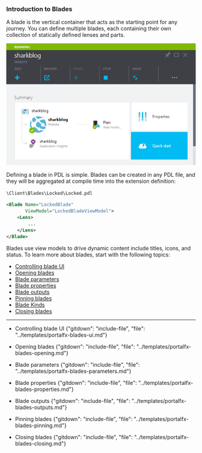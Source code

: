 
### Introduction to Blades

A blade is the vertical container that acts as the starting point for any journey. You can define multiple blades, each containing their own collection of statically defined lenses and parts.

![Blade][blade]

Defining a blade in PDL is simple. Blades can be created in any PDL file, and they will be aggregated at compile time into the extension definition:

`\Client\Blades\Locked\Locked.pdl`

```xml
<Blade Name="LockedBlade"
       ViewModel="LockedBladeViewModel">
    <Lens>
        ...
    </Lens>
</Blade>
```

Blades use view models to drive dynamic content include titles, icons, and status.  To learn more about blades, start with the following topics:

* [Controlling blade UI](portalfx-blades-ui.md)
* [Opening blades](portalfx-blades-opening.md)
* [Blade parameters](portalfx-blades-parameters.md)
* [Blade properties](portalfx-blades-properties.md)
* [Blade outputs](portalfx-blades-outputs.md)
* [Pinning blades](portalfx-blades-pinning.md)
* [Blade Kinds](portalfx-blades-bladeKinds.md)
* [Closing blades](portalfx-blades-closing.md)

* * * 

* Controlling blade UI
 {"gitdown": "include-file", "file": "../templates/portalfx-blades-ui.md"}

* Opening blades
 {"gitdown": "include-file", "file": "../templates/portalfx-blades-opening.md"}

* Blade parameters
 {"gitdown": "include-file", "file": "../templates/portalfx-blades-parameters.md"}

* Blade properties
 {"gitdown": "include-file", "file": "../templates/portalfx-blades-properties.md"}

* Blade outputs
 {"gitdown": "include-file", "file": "../templates/portalfx-blades-outputs.md"}

* Pinning blades 
{"gitdown": "include-file", "file": "../templates/portalfx-blades-pinning.md"}

* Closing blades
{"gitdown": "include-file", "file": "../templates/portalfx-blades-closing.md"}

[blade]: ../media/portalfx-blades/blade.png

